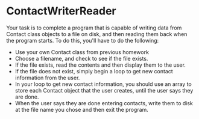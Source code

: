 # ContactWriterReader

Your task is to complete a program that is capable of writing data from
Contact class objects to a file on disk, and then reading them back when
the program starts. To do this, you'll have to do the following:

* Use your own Contact class from previous homework
* Choose a filename, and check to see if the file exists. 
* If the file exists, read the contents and then display them to the user.
* If the file does not exist, simply begin a loop to get new contact information
from the user.
* In your loop to get new contact information, you should use an array to store
each Contact object that the user creates, until the user says they are done.
* When the user says they are done entering contacts, write them to disk at the
file name you chose and then exit the program. 
